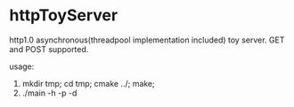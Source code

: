 # httpToyServer
http1.0 asynchronous(threadpool implementation included) toy server. GET and POST supported. 

usage: 
1. mkdir tmp; cd tmp; cmake ../; make;
2. ./main -h <ip adress> -p <port> -d <directory>
